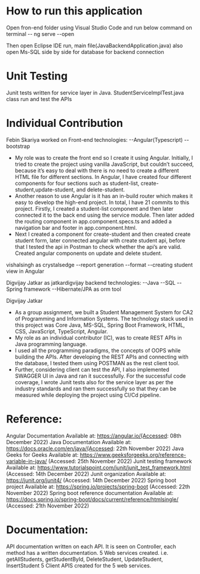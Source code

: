 # How to run this application

Open fron-end folder using Visual Studio Code and run below command on terminal
-- ng serve --open

Then open Eclipse IDE run, main file(JavaBackendApplication.java)
also open Ms-SQL side by side for database for backend connection

# Unit Testing

Junit tests written for service layer in Java.
StudentServiceImplTest.java class run and test the APIs

# Individual Contribution

Febin Skariya worked on Front-end technologies:
--Angular(Typescript)
--bootstrap
- My role was to create the front end so I create it using Angular. Initially, I tried to create the project using vanilla JavaScript, but couldn’t succeed, because it’s easy to deal with there is no need to create a different HTML file for different sections. In Angular, I have created four different components for four sections such as student-list, create-student,update-student, and delete-student.
- Another reason to use Angular is it has an in-build router which makes it easy to develop the high-end project. In total, I have 21 commits to this project. Firstly, I created a student-list component and then later connected it to the back end using the service module. Then later added the routing component in app.component.specs.ts and added a navigation bar and footer in app.component.html.
- Next I created a component for create-student and then created create student form, later connected angular with create student api, before that I tested the api in Postman to check whether the api’s are valid. Created angular components on update and delete student.

vishalsingh as crystalsedge
--report generation
--format
--creating student view in Angular


Digvijay Jatkar as jatkardigvijay
backend technologies:
--Java
--SQL
--Spring framework
--Hibernate/JPA as orm tool

Digvijay Jatkar
- As a group assignment, we built a Student Management System for CA2 of Programming and Information Systems. The technology stack used in this project was Core Java, MS-SQL, Spring Boot Framework, HTML, CSS, JavaScript, TypeScript, Angular.
- My role as an individual contributor (IC), was to create REST APIs in Java programming language.
- I used all the programming paradigms, the concepts of OOPS while building the APIs. After developing the REST APIs and connecting with the database, I tested them using POSTMAN as the rest client tool.
- Further, considering client can test the API, I also implemented SWAGGER UI in Java and ran it successfully. For the successful code coverage, I wrote Junit tests also for the service layer as per the industry standards and ran them successfully so that they can be measured while deploying the project using CI/Cd pipeline.


# Reference:
Angular Documentation Available at: https://angular.io/(Accessed: 08th December 2022)
Java Documentation Available at: https://docs.oracle.com/en/java/(Accessed: 22th November 2022)
Java Geeks for Geeks Available at: https://www.geeksforgeeks.org/reference-variable-in-java/ (Accessed: 25th November 2022)
Junit testing framework Available at: https://www.tutorialspoint.com/junit/junit_test_framework.html (Accessed: 14th December 2022)
Junit organization Available at: https://junit.org/junit4/ (Accessed: 14th December 2022)
Spring boot project Available at: https://spring.io/projects/spring-boot (Accessed: 22th November 2022)
Spring boot reference documentation Available at: https://docs.spring.io/spring-boot/docs/current/reference/htmlsingle/ (Accessed: 21th November 2022)

# Documentation:
API documentation written on each API. It is seen on Controller, each method has a written documentation.
5 Web services created. i.e. getAllStudents, getStudentById, DeleteStudent, UpdateStudent, InsertStudent
5 Client APIS created for the 5 web services.

